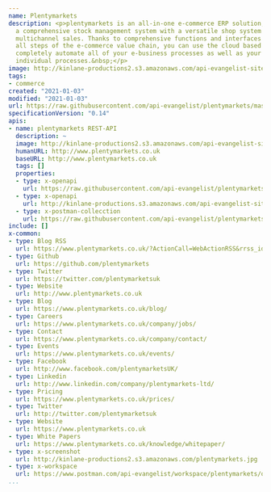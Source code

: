 ```yaml
---
name: Plentymarkets
description: <p>plentymarkets is an all-in-one e-commerce ERP solution, which combines
  a comprehensive stock management system with a versatile shop system and effortless
  multichannel sales. Thanks to comprehensive functions and interfaces that include
  all steps of the e-commerce value chain, you can use the cloud based software to
  completely automate all of your e-business processes as well as your company's own
  individual processes.&nbsp;</p>
image: http://kinlane-productions2.s3.amazonaws.com/api-evangelist-site/company/logos/plentymarkets.png
tags:
- commerce
created: "2021-01-03"
modified: "2021-01-03"
url: https://raw.githubusercontent.com/api-evangelist/plentymarkets/master/apis.json
specificationVersion: "0.14"
apis:
- name: plentymarkets REST-API
  description: ~
  image: http://kinlane-productions2.s3.amazonaws.com/api-evangelist-site/company/logos/plentymarkets.png
  humanURL: http://www.plentymarkets.co.uk
  baseURL: http://www.plentymarkets.co.uk
  tags: []
  properties:
  - type: x-openapi
    url: https://raw.githubusercontent.com/api-evangelist/plentymarkets/master/plentymarkets-restapi-openapi.json
  - type: x-openapi
    url: http://kinlane-productions.s3.amazonaws.com/api-evangelist-site/company/openapis/plentymarkets-restapi.json
  - type: x-postman-collecction
    url: https://raw.githubusercontent.com/api-evangelist/plentymarkets/master/plentymarkets-restapi-postman-collection.json
include: []
x-common:
- type: Blog RSS
  url: https://www.plentymarkets.co.uk/?ActionCall=WebActionRSS&rrss_id=1
- type: Github
  url: https://github.com/plentymarkets
- type: Twitter
  url: https://twitter.com/plentymarketsuk
- type: Website
  url: http://www.plentymarkets.co.uk
- type: Blog
  url: https://www.plentymarkets.co.uk/blog/
- type: Careers
  url: https://www.plentymarkets.co.uk/company/jobs/
- type: Contact
  url: https://www.plentymarkets.co.uk/company/contact/
- type: Events
  url: https://www.plentymarkets.co.uk/events/
- type: Facebook
  url: http://www.facebook.com/plentymarketsUK/
- type: Linkedin
  url: http://www.linkedin.com/company/plentymarkets-ltd/
- type: Pricing
  url: https://www.plentymarkets.co.uk/prices/
- type: Twitter
  url: http://twitter.com/plentymarketsuk
- type: Website
  url: https://www.plentymarkets.co.uk
- type: White Papers
  url: https://www.plentymarkets.co.uk/knowledge/whitepaper/
- type: x-screenshot
  url: http://kinlane-productions2.s3.amazonaws.com/plentymarkets.jpg
- type: x-workspace
  url: https://www.postman.com/api-evangelist/workspace/plentymarkets/overview
...
```

